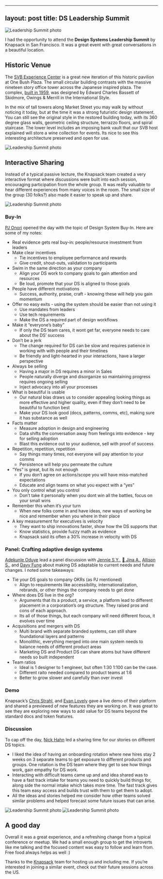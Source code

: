 
---
layout: post
title: DS Leadership Summit
---

![Leadership Summit photo](/assets/posts/summit3.png)

I had the opportunity to attend the **Design Systems Leadership Summit** by Knapsack in San Francisco. It was a great event with great conversations in a beautiful location.
<!--more-->

## Historic Venue

The [SVB Experience Center](https://g.co/kgs/Kndq68U) is a great new iteration of this historic pavilion at One Bush Plaza. The small circular building contrasts with the massive nineteen story office tower across the Japanese inspired plaza. The complex, [built in 1959](https://www.tclf.org/landscapes/one-bush-plaza), was designed by Edward Charles Bassett of Skidmore, Owings & Merrill in the International Style. 

In the mix of tall towers along Market Street you may walk by without noticing it today, but at the time it was a strong futuristic design statement. You can still see the original style in the restored building today, with its 360 degree glass walls, geometric ceiling structure, terrazzo floors, and spiral staircase. The lower level includes an imposing bank vault that our SVB host explained will store a wine collection for events. Its nice to see this interesting architecture preserved and open for use.

![Leadership Summit photo](/assets/posts/summit2.png)

## Interactive Sharing

Instead of a typical passive lecture, the Knapsack team created a very interactive format where discussions were built into each session, encouraging participation from the whole group. It was really valuable to hear different experiences from many voices in the room. The small size of the group (30 folks?) also made it easier to speak up and share. 

![Leadership Summit photo](/assets/posts/summit1.png)

### Buy-In

 [PJ Onori](https://www.linkedin.com/in/pjonori/) opened the day with the topic of Design System Buy-In. Here are some of my notes:

- Real evidence gets real buy-in: people/resource investment from leaders
- Make clear incentives
    - Tie incentives to employee performance and rewards
    - Give credit, shout-outs, validation to participants
- Swim in the same direction as your company
    - Align your DS work to company goals to gain attention and resources
    - Be loud, promote that your DS is aligned to those goals
- People have different motivations
    - Success, authority, praise, craft - knowing these will help you gain momentum
- Offer no easy exits - using the system should be easier than not using it
    - Use mandates from leaders
    - Use tech requirements
    - Make the DS a required part of design workflows
- Make it “everyone’s baby”
    - If only the DS team cares, it wont get far, everyone needs to care about the DS’ success
- Don’t be a jerk
    - The change required for DS can be slow and requires patience in working with with people and their timelines
    - Be friendly and light-hearted in your interactions, have a larger perspective
- Always be selling
    - Having a major in DS requires a minor in Sales
    - People naturally diverge and disorganize so maintaining progress requires ongoing selling
    - Inject advocacy into all your processes
- What is beautiful is usable
    - Our natural bias draws us to consider appealing looking things as more effective and higher quality, even if they don’t need to be beautiful to function best
    - Make your DS look good (docs, patterns, comms, etc), making sure it has substance as well
- Facts matter
    - Measure adoption in design and engineering
    - Data shifts the conversation away from feelings into evidence - key for selling adoption
    - Blast this evidence out to your audience, sell with proof of success
- Repetition, repetition, repetition
    - Say things many times, not everyone will pay attention to your comms
    - Persistence will help you permeate the culture
- “Yes” is great, but its not enough
    - If you don’t agree on actions/scope you will have miss-matched expectations
    - Educate and align teams on what you expect with a “yes”
- You only control what you control
    - Don’t take it personally when you dont win all the battles, focus on your small wins
- Remember this when it’s your turn
    - When new folks come in and have ideas, new ways of working be nice and remember when you where in their place
- A key measurement for executives is velocity
    - They want to ship innovations faster, show how the DS supports that
    - Know statistics, provide fuzzy math as evidence
    - Knapsack said its often a 30% increase in velocity with DS
    

### Panel: Crafting adaptive design systems

[Adekunle Oduye](https://www.linkedin.com/in/adekunleoduye/) lead a panel discussion with [Jennie S Y.](https://www.linkedin.com/in/jenniesyip/), [🖤 Jina A.](https://www.linkedin.com/in/sushiandrobots/), [Allison S.](https://www.linkedin.com/in/allisonacs/), and [Davy Fung](https://www.linkedin.com/in/davyfung/) about making DS adaptable to current needs and future changes. I noted some takeaways: 

- Tie your DS goals to company OKRs (as PJ mentioned)
    - Align to requirements like accessibility, internationalization, rebrands, or other things the company needs to get done
- Where does DS live in the org?
    - Arguments that its a product, a service, a platform lead to different placement in a corporation’s org structure. They raised pros and cons of each approach.
    - Its all of those things, but each company will need different focus, it evolves over time
- Acquisitions and mergers with DS
    - Multi brand with separate branded systems, can still share foundational layers and patterns
    - Monolithic, everything merged into one main system needs to balance needs of different product areas
    - Marketing DS and Product DS can share atoms but have different needs so built independent
- Team ratios
    - Ideal is 1 designer to 1 engineer, but often 1:30 1:100 can be the case.
    - Different raito needed compared to product teams at 1:6
    - Better to grow slower and carefully than over invest

### Demo

Knapsack’s [Chris Strahl](https://www.linkedin.com/in/chrisstrahl/), and [Evan Lovely](https://www.linkedin.com/in/evanlovely/) gave a live demo of their platform and shared a previewed of new features they are working on. It was great to see they are exploring new ways to add value for DS teams beyond the standard docs and token features.

### Discussion

To cap off the day, [Nick Hahn](https://www.linkedin.com/in/nickhahn/) led a sharing time for our stories on different DS topics. 

- I liked the idea of having an onboarding rotation where new hires stay 2 weeks on 3 separate teams to get exposure to different products and groups. One rotation is the DS team where they get to see how things work, gain empathy for DS work.
- Interacting with difficult teams came up and and idea shared was to have a fast track intake for teams you need to quickly build things for, along side the normal intake which takes more time. The fast track gives this team easy access and builds trust with them to get them to adopt.
- All the ideas and stories helped me consider how other teams solved similar problems and helped forecast some future issues that can arise.


![Leadership Summit photo](/assets/posts/summit4.png)
![Leadership Summit photo](/assets/posts/summit5.png)

## A good day

Overall it was a great experience, and a refreshing change from a typical conference or meetup. We had a small enough group to get the introverts like me talking and the focused content was easy to follow and learn from. Free food always helps as well :) 

Thanks to the [Knapsack](https://www.linkedin.com/company/knapsackcloud/) team for hosting us and including me. If you’re interested in joining a similar event, check out their future sessions across the US.

